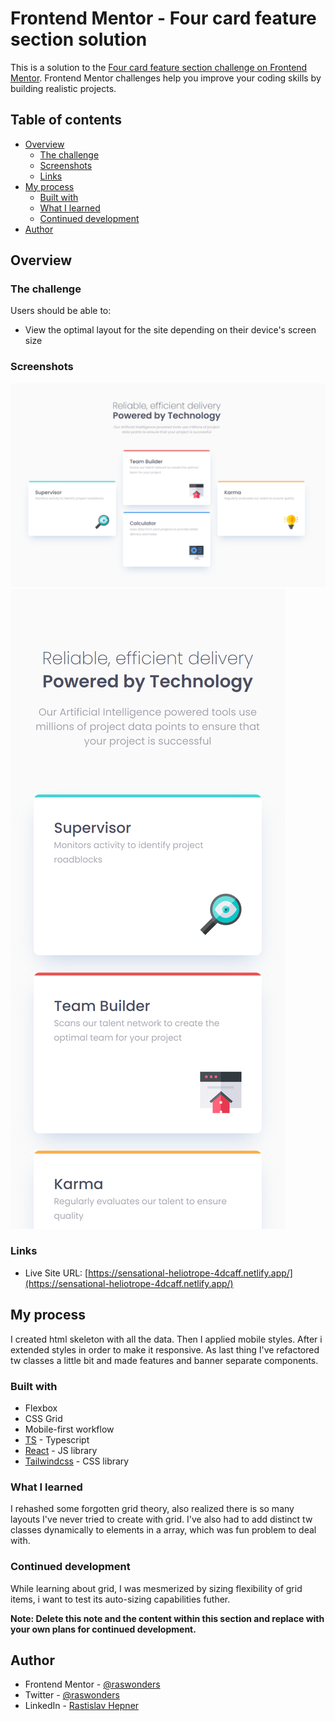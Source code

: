 # Frontend Mentor - Four card feature section solution

This is a solution to the [Four card feature section challenge on Frontend Mentor](https://www.frontendmentor.io/challenges/four-card-feature-section-weK1eFYK). Frontend Mentor challenges help you improve your coding skills by building realistic projects. 

## Table of contents

- [Overview](#overview)
  - [The challenge](#the-challenge)
  - [Screenshots](#screenshot)
  - [Links](#links)
- [My process](#my-process)
  - [Built with](#built-with)
  - [What I learned](#what-i-learned)
  - [Continued development](#continued-development)
- [Author](#author)

## Overview

### The challenge

Users should be able to:

- View the optimal layout for the site depending on their device's screen size

### Screenshots

![](./screenshots/desktop.png)
![](./screenshots/mobile.png)

### Links

- Live Site URL: [https://sensational-heliotrope-4dcaff.netlify.app/](https://sensational-heliotrope-4dcaff.netlify.app/)

## My process
I created html skeleton with all the data. Then I applied mobile styles. After i extended styles in order to make it responsive. As last thing I've refactored tw classes a little bit and made features and banner separate components.

### Built with

- Flexbox
- CSS Grid
- Mobile-first workflow
- [TS](https://www.typescriptlang.org/) - Typescript
- [React](https://reactjs.org/) - JS library
- [Tailwindcss](https://tailwindcss.com/) - CSS library 

### What I learned

I rehashed some forgotten grid theory, also realized there is so many layouts I've never tried to create with grid. I've also had to add distinct tw classes dynamically to elements in a array, which was fun problem to deal with. 

### Continued development

While learning about grid, I was mesmerized by sizing flexibility of grid items, i want to test its auto-sizing capabilities futher.

**Note: Delete this note and the content within this section and replace with your own plans for continued development.**

## Author

- Frontend Mentor - [@raswonders](https://www.frontendmentor.io/profile/raswonders)
- Twitter - [@raswonders](https://www.twitter.com/raswonders)
- LinkedIn - [Rastislav Hepner](https://www.linkedin.com/in/rastislavhepner/)

